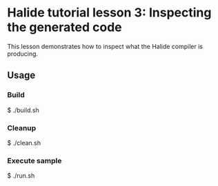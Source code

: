 # Halide tutorial lesson 3: Inspecting the generated code

This lesson demonstrates how to inspect what the Halide compiler is producing.

## Usage

### Build

$ ./build.sh

### Cleanup

$ ./clean.sh

### Execute sample

$ ./run.sh

